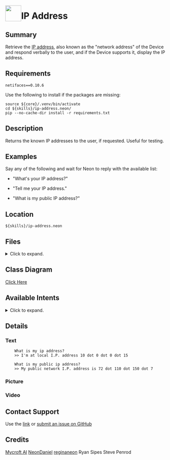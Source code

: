 # <img src='https://0000.us/klatchat/app/files/neon_images/icons/neon_skill.png' card_color="#FF8600" width="50" style="vertical-align:bottom">IP Address

## Summary

Retrieve the [IP address](https://en.wikipedia.org/wiki/IP_address), also known as the "network address" of the Device and respond verbally to the user, and if the Device supports it, display the IP address.

## Requirements

    netifaces==0.10.6

  

Use the following to install if the packages are missing:

    source ${core}/.venv/bin/activate  
    cd ${skills}/ip-address.neon/  
    pip --no-cache-dir install -r requirements.txt

  

## Description

Returns the known IP addresses to the user, if requested. Useful for testing.

## Examples

Say any of the following and wait for Neon to reply with the available list:


* "What's your IP address?"

* "Tell me your IP address."

* "What is my public IP address?"


## Location

    ${skills}/ip-address.neon

## Files
<details>
<summary>Click to expand.</summary>
<br>

    ${skills}/ip-address.neon/requirements.txt  
    ${skills}/ip-address.neon/__init__.py  
    ${skills}/ip-address.neon/test  
    ${skills}/ip-address.neon/test/intent  
    ${skills}/ip-address.neon/test/intent/sample1.intent.json  
    ${skills}/ip-address.neon/test/intent/sample2.intent.json  
    ${skills}/ip-address.neon/test/intent/sample3.intent.json  
    ${skills}/ip-address.neon/settings.json  
    ${skills}/ip-address.neon/dialog  
    ${skills}/ip-address.neon/dialog/es-es  
    ${skills}/ip-address.neon/dialog/es-es/no network connection.dialog  
    ${skills}/ip-address.neon/dialog/es-es/dot.dialog  
    ${skills}/ip-address.neon/dialog/es-es/my address on X is Y.dialog  
    ${skills}/ip-address.neon/dialog/es-es/my address is.dialog  
    ${skills}/ip-address.neon/dialog/sv-se  
    ${skills}/ip-address.neon/dialog/sv-se/no network connection.dialog  
    ${skills}/ip-address.neon/dialog/sv-se/dot.dialog  
    ${skills}/ip-address.neon/dialog/sv-se/my address on X is Y.dialog  
    ${skills}/ip-address.neon/dialog/sv-se/my address is.dialog  
    ${skills}/ip-address.neon/dialog/en-us  
    ${skills}/ip-address.neon/dialog/en-us/no network connection.dialog  
    ${skills}/ip-address.neon/dialog/en-us/dot.dialog  
    ${skills}/ip-address.neon/dialog/en-us/my address on X is Y.dialog  
    ${skills}/ip-address.neon/dialog/en-us/my address is.dialog  
    ${skills}/ip-address.neon/dialog/de-de  
    ${skills}/ip-address.neon/dialog/de-de/no network connection.dialog  
    ${skills}/ip-address.neon/dialog/de-de/dot.dialog  
    ${skills}/ip-address.neon/dialog/de-de/my address on X is Y.dialog  
    ${skills}/ip-address.neon/dialog/de-de/my address is.dialog  
    ${skills}/ip-address.neon/dialog/it-it  
    ${skills}/ip-address.neon/dialog/it-it/no network connection.dialog  
    ${skills}/ip-address.neon/dialog/it-it/dot.dialog  
    ${skills}/ip-address.neon/dialog/it-it/my address on X is Y.dialog  
    ${skills}/ip-address.neon/dialog/it-it/my address is.dialog  
    ${skills}/ip-address.neon/vocab  
    ${skills}/ip-address.neon/vocab/es-es  
    ${skills}/ip-address.neon/vocab/es-es/IP.voc  
    ${skills}/ip-address.neon/vocab/es-es/query.voc  
    ${skills}/ip-address.neon/vocab/sv-se  
    ${skills}/ip-address.neon/vocab/sv-se/IP.voc  
    ${skills}/ip-address.neon/vocab/sv-se/query.voc  
    ${skills}/ip-address.neon/vocab/en-us  
    ${skills}/ip-address.neon/vocab/en-us/IP.voc  
    ${skills}/ip-address.neon/vocab/en-us/query.voc  
    ${skills}/ip-address.neon/vocab/de-de  
    ${skills}/ip-address.neon/vocab/de-de/IP.voc  
    ${skills}/ip-address.neon/vocab/de-de/query.voc  
    ${skills}/ip-address.neon/vocab/it-it  
    ${skills}/ip-address.neon/vocab/it-it/IP.voc  
    ${skills}/ip-address.neon/vocab/it-it/query.voc  
    ${skills}/ip-address.neon/LICENSE  
    ${skills}/ip-address.neon/README.md

</details>


## Class Diagram

[Click Here](https://0000.us/klatchat/app/files/neon_images/class_diagrams/ip-address.png)

## Available Intents
<details>
<summary>Click to expand.</summary>
<br>


### IP.voc

    dirección IP  
    IP  
    dirección de red

  

### query.voc

    qué  
    dime  
    di  
    muestra  
    cuál

  
  

### IP.voc

    ip address  
    ip  
    nätverksaddress

  

### query.voc

    vad  
    vilken  
    berätta  
    säg

  

### IP.voc

    IP address  
    IP  
    network address


### public.voc

    public
    external



### query.voc

    how  
    what  
    tell  
    show

  

### IP.voc

    IP Adresse  
    IP  
    Netzwerkadresse

  

### query.voc

    wie  
    was  
    nenne mir  
    zeige mir

  

### IP.voc

    indirizzo IP  
    IP  
    indirizzo rete

  

### query.voc

    quale  
    dimmi  
    mostra  
    che

</details> 
  

## Details

### Text

        What is my ip address?
        >> I'm at local I.P. address 10 dot 0 dot 0 dot 15
        
        What is my public ip address?
        >> My public network I.P. address is 72 dot 110 dot 150 dot 7


### Picture

### Video

  

## Contact Support

Use the [link](https://neongecko.com/ContactUs) or [submit an issue on GitHub](https://help.github.com/en/articles/creating-an-issue)

## Credits
[Mycroft AI](https://github.com/MycroftAI)
[NeonDaniel](https://github.com/NeonDaniel)
[reginaneon](https://github.com/reginaneon)
Ryan Sipes
Steve Penrod
